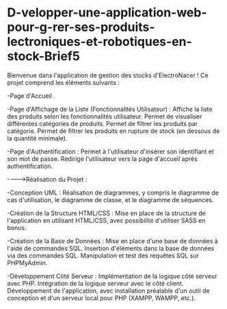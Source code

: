 # D-velopper-une-application-web-pour-g-rer-ses-produits-lectroniques-et-robotiques-en-stock-Brief5
Bienvenue dans l'application de gestion des stocks d'ElectroNacer ! Ce projet comprend les éléments suivants :

-Page d'Accueil .

-Page d'Affichage de la Liste (Fonctionnalités Utilisateur) :
  Affiche la liste des produits selon les fonctionnalités utilisateur.
  Permet de visualiser différentes catégories de produits.
  Permet de filtrer les produits par catégorie.
  Permet de filtrer les produits en rupture de stock (en dessous de la quantité minimale).

-Page d'Authentification :
  Permet à l'utilisateur d'insérer son identifiant et son mot de passe.
  Redirige l'utilisateur vers la page d'accueil après authentification.

---->Réalisation du Projet :

-Conception UML :
  Réalisation de diagrammes, y compris le diagramme de cas d'utilisation, le diagramme de classe, et le diagramme de séquences.

-Création de la Structure HTML/CSS :
  Mise en place de la structure de l'application en utilisant HTML/CSS, avec possibilité d'utiliser SASS en bonus.

-Création de la Base de Données :
  Mise en place d'une base de données à l'aide de commandes SQL.
  Insertion d'éléments dans la base de données via des commandes SQL.
  Manipulation et test des requêtes SQL sur PHPMyAdmin.

-Développement Côté Serveur :
 Implémentation de la logique côté serveur avec PHP.
 Intégration de la logique serveur avec le côté client.
 Développement de l'application, avec installation préalable d'un outil de conception et d'un serveur local pour PHP (XAMPP, WAMPP, etc.).
